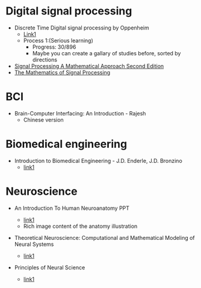 # Digital signal processing
- Discrete Time Digital signal processing by Oppenheim
  - [Link1](https://d1.amobbs.com/bbs_upload782111/files_24/ourdev_523225.pdf)
  - Process 1:(Serious learning)
    - Progress: 30/896
    - Maybe you can create a gallary of studies before, sorted by directions
- [Signal Processing A Mathematical Approach Second Edition](https://library.oapen.org/bitstream/id/3eb04f39-67d7-4b4d-8569-3185fbefd944/1005624.pdf)
- [The Mathematics of Signal Processing](http://www-personal.umich.edu/~damelin/proofdammiller.pdf)
# BCI
- Brain-Computer Interfacing: An Introduction - Rajesh
  - Chinese version

# Biomedical engineering
- Introduction to Biomedical Engineering - J.D. Enderle, J.D. Bronzino
  - [link1](http://diliev.com/Home/Emo/%D0%A1%D0%95%D0%9C%D0%95%D0%A1%D0%A2%D0%AA%D0%A0%208/%D0%A3%D0%9C%D0%94%D0%9E/%D0%BF%D1%80%D0%B9%20%D0%B4%D1%80%D0%B6/prj/Introduction%20to%20Biomedical%20Engineering%203rd%20(Elsevier,%202012).pdf)
# Neuroscience
- An Introduction To Human Neuroanatomy PPT
  - [link1](https://hbtrc.mclean.harvard.edu/pdf/about/HBTRC-Neuroanatomy-2014.1.pdf)
  - Rich image content of the anatomy illustration

- Theoretical Neuroscience: Computational and Mathematical Modeling of Neural Systems
  - [link1](http://www.gatsby.ucl.ac.uk/~lmate/biblio/dayanabbott.pdf)

- Principles of Neural Science
  - [link1](http://www.gbv.de/dms/hebis-darmstadt/toc/89892356.pdf)